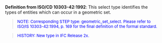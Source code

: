 **Definition from ISO/CD 10303-42:1992**: This select type identifies the types of entities which can occur in a geometric set.

> <font color="#0000FF" size="-1">NOTE: Corresponding STEP type:
		geometric_set_select. Please refer to ISO/IS 10303-42:1994, p. 169 for the
		final definition of the formal standard. </font>

> <font size="-1" color="#0000FF">HISTORY: New type in IFC
		Release 2x.</font>